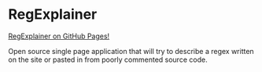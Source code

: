 # RegExplainer

[RegExplainer on GitHub Pages!](http://christopherbauer.github.io/RegExplainer)

Open source single page application that will try to describe a regex written on the site or pasted in from poorly commented source code.